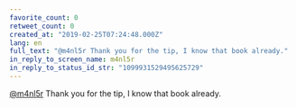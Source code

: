 ```yaml
---
favorite_count: 0
retweet_count: 0
created_at: "2019-02-25T07:24:48.000Z"
lang: en
full_text: "@m4nl5r Thank you for the tip, I know that book already."
in_reply_to_screen_name: m4nl5r
in_reply_to_status_id_str: "1099931529495625729"
---
```


[@m4nl5r](https://twitter.com/m4nl5r) Thank you for the tip, I know that book
already.
